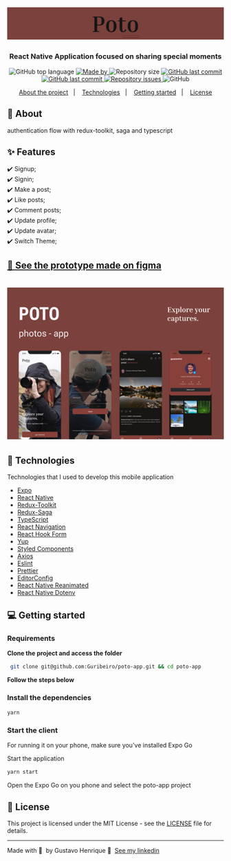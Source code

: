 <h1 align="center">
  <img alt="Logo" src="./.github/logo.png">
</h1>

<h3 align="center">
  React Native Application focused on sharing special moments
</h3>

<p align="center">
  <img alt="GitHub top language" src="https://img.shields.io/github/languages/top/Guribeiro/poto-app?color=87403A">
  <a href="https://www.linkedin.com/in/gustavohribeiro/" target="_blank" rel="noopener noreferrer">
    <img alt="Made by" src="https://img.shields.io/badge/made%20by-Gustavo%20Henrique-87403A">
  </a>
  <img alt="Repository size" src="https://img.shields.io/github/repo-size/Guribeiro/poto-app?color=87403A">
  <a href="https://github.com/Guribeiro/softwrap-api/commits">
    <img alt="GitHub last commit" src="https://img.shields.io/github/last-commit/Guribeiro/poto-app?color=87403A">
  </a>
  <a href="https://github.com/Guribeiro/softwrap-api/stargazers">
    <img alt="GitHub last commit" src="https://img.shields.io/github/stars/Guribeiro/poto-app?color=87403A">
  </a>
  <a href="https://github.com/Guribeiro/softwrap-api/issues">
    <img alt="Repository issues" src="https://img.shields.io/github/issues/Guribeiro/poto-app?color=87403A">
  </a>
  <img alt="GitHub" src="https://img.shields.io/github/license/Guribeiro/poto-app?color=87403A">
</p>

<p align="center">
  <a href="#%EF%B8%8F-about-the-project">About the project</a>&nbsp;&nbsp;&nbsp;|&nbsp;&nbsp;&nbsp;
  <a href="#-technologies">Technologies</a>&nbsp;&nbsp;&nbsp;|&nbsp;&nbsp;&nbsp;
  <a href="#-getting-started">Getting started</a>&nbsp;&nbsp;&nbsp;|&nbsp;&nbsp;&nbsp;
  <a href="#-license">License</a>
</p>

## 🎯 About ##

authentication flow with redux-toolkit, saga and typescript

## ✨ Features ##

✔️ Signup;\
✔️ Signin;\
✔️ Make a post;\
✔️ Like posts;\
✔️ Comment posts;\
✔️ Update profile;\
✔️ Update avatar;\
✔️ Switch Theme;

## [🌌 See the prototype made on figma](https://www.figma.com/file/Lx21ZJcaGlcUmNcdSroyao/Poto?node-id=0%3A1&t=W7SCalyStyrKcn6z-1)
<h1 align="center">
  <img alt="Logo" src="./.github/cover.png">
</h1>


## 🚀 Technologies


Technologies that I used to develop this mobile application

- [Expo](https://docs.expo.dev/)
- [React Native](https://reactnative.dev/)
- [Redux-Toolkit](https://redux-toolkit.js.org/)
- [Redux-Saga](https://redux-saga.js.org/)
- [TypeScript](https://www.typescriptlang.org/)
- [React Navigation](https://reactnavigation.org/)
- [React Hook Form](https://react-hook-form.com/)
- [Yup](https://github.com/jquense/yup)
- [Styled Components](https://styled-components.com/)
- [Axios](https://github.com/axios/axios)
- [Eslint](https://eslint.org/)
- [Prettier](https://prettier.io/)
- [EditorConfig](https://editorconfig.org/)
- [React Native Reanimated](react-native-reanimated)
- [React Native Dotenv](https://github.com/goatandsheep/react-native-dotenv)

## 💻 Getting started

### Requirements

**Clone the project and access the folder**

```bash
 git clone git@github.com:Guribeiro/poto-app.git && cd poto-app
```

**Follow the steps below**

### Install the dependencies

```bash
yarn
```
### Start the client

For running it on your phone, make sure you've installed Expo Go

Start the application

```bash
yarn start
```
Open the Expo Go on you phone and select the poto-app project


## 📝 License

This project is licensed under the MIT License - see the [LICENSE](LICENSE) file for details.

---

Made with 💜 &nbsp;by Gustavo Henrique 👋 &nbsp;[See my linkedin](https://www.linkedin.com/in/gustavohribeiro/)
